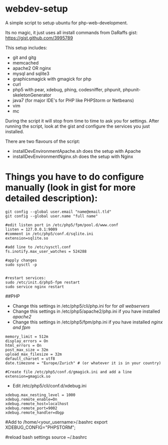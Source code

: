webdev-setup
============

A simple script to setup ubuntu for php-web-development.

Its no magic, it just uses all install commands from DaRaffs gist: https://gist.github.com/3995789

This setup includes:
* git and gitg
* memcached
* apache2 OR nginx
* mysql and sqlite3
* graphicsmagick with gmagick for php
* curl
* php5 with pear, xdebug, phing, codesniffer, phpunit, phpunit-skeletonGenerator
* java7 (for major IDE's for PHP like PHPStorm or Netbeans)
* vim
* mc

During the script it will stop from time to time to ask you for settings.
After running the script, look at the gist and configure the services you just installed.

There are two flavours of the script:
* installDevEnvironmentApache.sh does the setup with Apache
* installDevEnvironmentNginx.sh does the setup with Nginx

# Things you have to do configure manually (look in gist for more detailed description):

```
git config --global user.email "name@email.tld"
git config --global user.name "full name"

#edit listen port in /etc/php5/fpm/pool.d/www.conf
listen = 127.0.0.1:9009
#comment in /etc/php5/conf.d/sqlite.ini
extension=sqlite.so

#add line to /etc/sysctl.conf
fs.inotify.max_user_watches = 524288

#apply changes
sudo sysctl -p


#restart services:
sudo /etc/init.d/php5-fpm restart
sudo service nginx restart
```

##PHP
* Change this settings in /etc/php5/cli/php.ini for for *all webservers*
* Change this settings in /etc/php5/apache2/php.ini if you have installed *apache2*
* Change this settings in /etc/php5/fpm/php.ini if you have installed *nginx and fpm*

```shell
memory_limit = 512m
display_errors = On
html_errors = On
post_max_size = 32m
upload_max_filesize = 32m
default_charset = utf8
date.timezone = "Europe/Zurich" # (or whatever it is in your country)
```

```
#Create file /etc/php5/conf.d/gmagick.ini and add a line
extension=gmagick.so
```

* Edit /etc/php5/cli/conf.d/xdebug.ini

```shell
xdebug.max_nesting_level = 1000
xdebug.remote_enable=On
xdebug.remote_host=localhost
xdebug.remote_port=9002
xdebug.remote_handler=dbgp
```

#Add to /home/<your_username>/.bashrc
export XDEBUG_CONFIG="PHPSTORM";

#reload bash settings
source ~/.bashrc